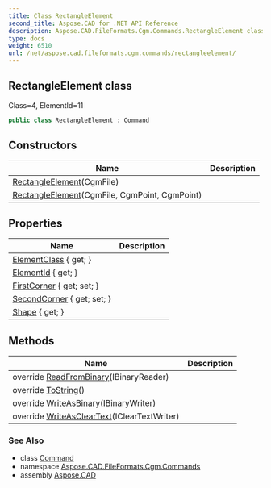 ```yaml
---
title: Class RectangleElement
second_title: Aspose.CAD for .NET API Reference
description: Aspose.CAD.FileFormats.Cgm.Commands.RectangleElement class. Class4 ElementId11
type: docs
weight: 6510
url: /net/aspose.cad.fileformats.cgm.commands/rectangleelement/
---
```

## RectangleElement class

Class=4, ElementId=11

```csharp
public class RectangleElement : Command
```

## Constructors

| Name | Description |
| --- | --- |
| [RectangleElement](rectangleelement/#constructor)(CgmFile) |  |
| [RectangleElement](rectangleelement/#constructor_1)(CgmFile, CgmPoint, CgmPoint) |  |

## Properties

| Name | Description |
| --- | --- |
| [ElementClass](../../aspose.cad.fileformats.cgm.commands/command/elementclass/) { get; } |  |
| [ElementId](../../aspose.cad.fileformats.cgm.commands/command/elementid/) { get; } |  |
| [FirstCorner](../../aspose.cad.fileformats.cgm.commands/rectangleelement/firstcorner/) { get; set; } |  |
| [SecondCorner](../../aspose.cad.fileformats.cgm.commands/rectangleelement/secondcorner/) { get; set; } |  |
| [Shape](../../aspose.cad.fileformats.cgm.commands/rectangleelement/shape/) { get; } |  |

## Methods

| Name | Description |
| --- | --- |
| override [ReadFromBinary](../../aspose.cad.fileformats.cgm.commands/rectangleelement/readfrombinary/)(IBinaryReader) |  |
| override [ToString](../../aspose.cad.fileformats.cgm.commands/rectangleelement/tostring/)() |  |
| override [WriteAsBinary](../../aspose.cad.fileformats.cgm.commands/rectangleelement/writeasbinary/)(IBinaryWriter) |  |
| override [WriteAsClearText](../../aspose.cad.fileformats.cgm.commands/rectangleelement/writeascleartext/)(IClearTextWriter) |  |

### See Also

* class [Command](../command/)
* namespace [Aspose.CAD.FileFormats.Cgm.Commands](../../aspose.cad.fileformats.cgm.commands/)
* assembly [Aspose.CAD](../../)


